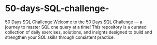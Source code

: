 # 50-days-SQL-challenge-
 50 Days SQL Challenge Welcome to the 50 Days SQL Challenge — a journey to master SQL one query at a time! This repository is a curated collection of daily exercises, solutions, and insights designed to build and strengthen your SQL skills through consistent practice.
